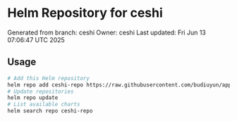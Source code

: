 # Helm Repository for ceshi
Generated from branch: ceshi
Owner: ceshi
Last updated: Fri Jun 13 07:06:47 UTC 2025

## Usage
```bash
# Add this Helm repository
helm repo add ceshi-repo https://raw.githubusercontent.com/budiuyun/appStore/helm-ceshi/
# Update repositories
helm repo update
# List available charts
helm search repo ceshi-repo
```
